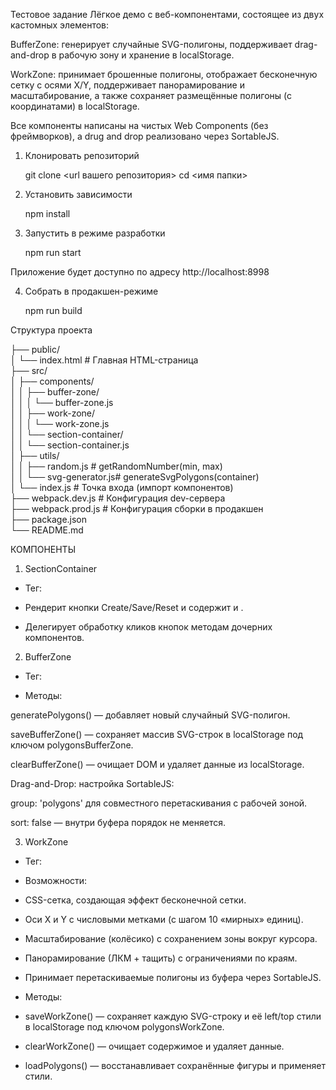 Тестовое задание
Лёгкое демо с веб-компонентами, состоящее из двух кастомных элементов:

BufferZone: генерирует случайные SVG-полигоны, поддерживает drag-and-drop в рабочую зону и хранение в localStorage.

WorkZone: принимает брошенные полигоны, отображает бесконечную сетку с осями X/Y, поддерживает панорамирование и масштабирование, а также сохраняет размещённые полигоны (с координатами) в localStorage.

Все компоненты написаны на чистых Web Components (без фреймворков), а drug and drop реализовано через SortableJS.


1. Клонировать репозиторий

    git clone <url вашего репозитория>
    cd <имя папки>

2. Установить зависимости 

    npm install

3. Запустить в режиме разработки

    npm run start

Приложение будет доступно по адресу http://localhost:8998 

4. Собрать в продакшен-режиме 

    npm run build

Структура проекта

├── public/<br />
│   └── index.html          # Главная HTML-страница<br />
├── src/<br />
│   ├── components/<br />
│   │   ├── buffer-zone/<br />
│   │   │   └── buffer-zone.js<br />
│   │   ├── work-zone/<br />
│   │   │   └── work-zone.js<br />
│   │   └── section-container/<br />
│   │       └── section-container.js<br />
│   ├── utils/<br />
│   │   ├── random.js       # getRandomNumber(min, max)<br />
│   │   └── svg-generator.js# generateSvgPolygons(container)<br />
│   └── index.js            # Точка входа (импорт компонентов)<br />
├── webpack.dev.js          # Конфигурация dev-сервера<br />
├── webpack.prod.js         # Конфигурация сборки в продакшен<br />
├── package.json<br />
└── README.md<br />

КОМПОНЕНТЫ

1. SectionContainer
* Тег: <section-container>

* Рендерит кнопки Create/Save/Reset и содержит <buffer-zone> и <work-zone>.

* Делегирует обработку кликов кнопок методам дочерних компонентов.

2. BufferZone
* Тег: <buffer-zone>

* Методы:

generatePolygons() — добавляет новый случайный SVG-полигон.

saveBufferZone() — сохраняет массив SVG-строк в localStorage под ключом polygonsBufferZone.

clearBufferZone() — очищает DOM и удаляет данные из localStorage.

Drag-and-Drop: настройка SortableJS:

group: 'polygons' для совместного перетаскивания с рабочей зоной.

sort: false — внутри буфера порядок не меняется.

3. WorkZone
* Тег: <work-zone>

* Возможности:

- CSS-сетка, создающая эффект бесконечной сетки.

- Оси X и Y с числовыми метками (с шагом 10 «мирных» единиц).

- Масштабирование (колёсико) с сохранением зоны вокруг курсора.

- Панорамирование (ЛКМ + тащить) с ограничениями по краям.

- Принимает перетаскиваемые полигоны из буфера через SortableJS.

* Методы:

- saveWorkZone() — сохраняет каждую SVG-строку и её left/top стили в localStorage под ключом polygonsWorkZone.

- clearWorkZone() — очищает содержимое и удаляет данные.

- loadPolygons() — восстанавливает сохранённые фигуры и применяет стили.

